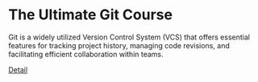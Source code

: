 # The Ultimate Git Course

Git is a widely utilized Version Control System (VCS) that offers essential features for tracking project history, managing code revisions, and facilitating efficient collaboration within teams. 

[Detail](https://eduitfree.com/courses/the-ultimate-git-course)